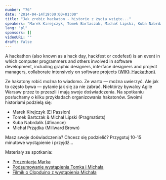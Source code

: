```yaml
---
number: "76"
date: "2014-04-14T19:00:00+01:00"
title: "Jak zrobic hackaton - historie z życia wzięte..."
speakers: "Marek Kirejczyk, Tomek Bartaczak, Michał Lipski, Kuba Nabrdalik, Michał Prządka"
lang: "pl"
sponsors: []
videoURL: ""
draft: false
---
```


A hackathon (also known as a hack day, hackfest or codefest) is an event in which computer programmers and others involved in software development, including graphic designers, interface designers and project managers, collaborate intensively on software projects (<a href="http://en.wikipedia.org/wiki/Hackathon" target="_blank">WIKI: Hackathon</a>).

Ze hakatony robić można to wiadomo. Ze warto — można uwierzyć. Ale jak to często bywa — pytanie jak się za nie zabrać. Niektórzy bywalcy Agile Warsaw przez to przeszli i mają swoje doświadczenia. Na spotkaniu posłuchamy o kilku przykładach organizowania hakatonów. Swoimi historiami podzielą się:

  * Marek Kirejczyk (El Passion)
  * Tomek Bartczak & Michał Lipski (Pragmatists)
  * Kuba Nabrdalik (4finance)
  * Michał Prządka (Millward Brown)

Masz swoje doświadczenia? Chcesz się podzielić? Przygotuj 10-15 minutowe wystąpienie i przyjdź...

Materiały ze spotkania:

  * <a href="Prezentacja.pdf" target="_blank">Prezentacja Marka</a>
  * <a href="https://gist.github.com/michal-lipski/10844914" target="_blank">Podsumowanie wystąpienia Tomka i Michała</a>  
  * <a href="https://www.youtube.com/watch?v=RhzoQkyg_m8&feature=youtu.be" target="_blank">Filmik o Clopduino z wystąpienia Michała</a>

